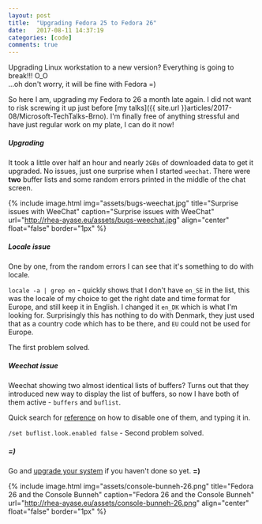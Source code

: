 ```yaml
---
layout: post
title:  "Upgrading Fedora 25 to Fedora 26"
date:   2017-08-11 14:37:19
categories: [code]
comments: true
---
```

Upgrading Linux workstation to a new version? Everything is going to break!!! O\_O
<br />...oh don't worry, it will be fine with Fedora =)

So here I am, upgrading my Fedora to 26 a month late again. I did not want to risk screwing it up just before [my talks]({{ site.url }}articles/2017-08/Microsoft-TechTalks-Brno). I'm finally free of anything stressful and have just regular work on my plate, I can do it now!

<!--more-->

##### Upgrading

It took a little over half an hour and nearly `2GBs` of downloaded data to get it upgraded. No issues, just one surprise when I started `weechat`. There were **two** buffer lists and some random errors printed in the middle of the chat screen.

{% include image.html
  img="assets/bugs-weechat.jpg"
  title="Surprise issues with WeeChat"
  caption="Surprise issues with WeeChat"
  url="http://rhea-ayase.eu/assets/bugs-weechat.jpg"
  align="center"
  float="false"
  border="1px"
%}

##### Locale issue

One by one, from the random errors I can see that it's something to do with locale.

`locale -a | grep en` - quickly shows that I don't have `en_SE` in the list, this was the locale of my choice to get the right date and time format for Europe, and still keep it in English. I changed it `en_DK` which is what I'm looking for. Surprisingly this has nothing to do with Denmark, they just used that as a country code which has to be there, and `EU` could not be used for Europe.

The first problem solved.

##### Weechat issue

Weechat showing two almost identical lists of buffers? Turns out that they introduced new way to display the list of buffers, so now I have both of them active - `buffers` and `buflist`.

Quick search for [reference](https://weechat.org/files/doc/devel/weechat_user.en.html#buflist_plugin) on how to disable one of them, and typing it in.

`/set buflist.look.enabled false` - Second problem solved.

##### =)

Go and [upgrade your system](https://fedoramagazine.org/upgrading-fedora-25-fedora-26/) if you haven't done so yet. **=)**

{% include image.html
  img="assets/console-bunneh-26.png"
  title="Fedora 26 and the Console Bunneh"
  caption="Fedora 26 and the Console Bunneh"
  url="http://rhea-ayase.eu/assets/console-bunneh-26.png"
  align="center"
  float="false"
  border="1px"
%}

